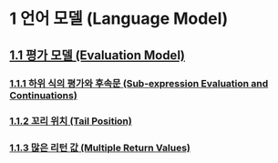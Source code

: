 # 1 언어 모델 (Language Model)

## [1.1 평가 모델 (Evaluation Model)](evaluation-model.md)

<h3><a href="evaluation-model#sub-expression.html">1.1.1 하위 식의 평가와 후속문 (Sub-expression Evaluation and Continuations)</a></h3>

<h3><a href="evaluation-model#tail-position.html">1.1.2 꼬리 위치 (Tail Position)</a></h3>

<h3><a href="multiple-return">1.1.3 많은 리턴 값 (Multiple Return Values)</a></h3>
